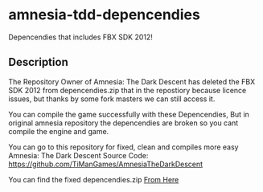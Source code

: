 # amnesia-tdd-depencendies
Depencendies that includes FBX SDK 2012!

## Description
The Repository Owner of Amnesia: The Dark Descent has deleted the FBX SDK 2012 from depencendies.zip that in the repostiory because licence issues, but thanks by some fork masters we can still access it.

You can compile the game successfully with these Depencendies, But in original amnesia repository the depencendies are broken so you cant compile the engine and game.

You can go to this repository for fixed, clean and compiles more easy Amnesia: The Dark Descent Source Code:
<https://github.com/TiManGames/AmnesiaTheDarkDescent>

You can find the fixed depencendies.zip [From Here](https://github.com/WH0LEWHALE/amnesia-tdd-depencendies/releases/tag/fixedones)
